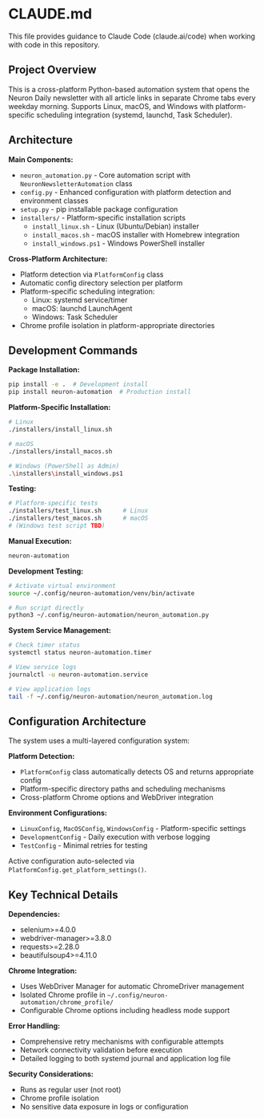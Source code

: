 # CLAUDE.md

This file provides guidance to Claude Code (claude.ai/code) when working with code in this repository.

## Project Overview

This is a cross-platform Python-based automation system that opens the Neuron Daily newsletter with all article links in separate Chrome tabs every weekday morning. Supports Linux, macOS, and Windows with platform-specific scheduling integration (systemd, launchd, Task Scheduler).

## Architecture

**Main Components:**
- `neuron_automation.py` - Core automation script with `NeuronNewsletterAutomation` class
- `config.py` - Enhanced configuration with platform detection and environment classes
- `setup.py` - pip installable package configuration
- `installers/` - Platform-specific installation scripts
  - `install_linux.sh` - Linux (Ubuntu/Debian) installer
  - `install_macos.sh` - macOS installer with Homebrew integration
  - `install_windows.ps1` - Windows PowerShell installer

**Cross-Platform Architecture:**
- Platform detection via `PlatformConfig` class
- Automatic config directory selection per platform
- Platform-specific scheduling integration:
  - Linux: systemd service/timer
  - macOS: launchd LaunchAgent
  - Windows: Task Scheduler
- Chrome profile isolation in platform-appropriate directories

## Development Commands

**Package Installation:**
```bash
pip install -e .  # Development install
pip install neuron-automation  # Production install
```

**Platform-Specific Installation:**
```bash
# Linux
./installers/install_linux.sh

# macOS  
./installers/install_macos.sh

# Windows (PowerShell as Admin)
.\installers\install_windows.ps1
```

**Testing:**
```bash
# Platform-specific tests
./installers/test_linux.sh      # Linux
./installers/test_macos.sh      # macOS
# (Windows test script TBD)
```

**Manual Execution:**
```bash
neuron-automation
```

**Development Testing:**
```bash
# Activate virtual environment
source ~/.config/neuron-automation/venv/bin/activate

# Run script directly
python3 ~/.config/neuron-automation/neuron_automation.py
```

**System Service Management:**
```bash
# Check timer status
systemctl status neuron-automation.timer

# View service logs
journalctl -u neuron-automation.service

# View application logs
tail -f ~/.config/neuron-automation/neuron_automation.log
```

## Configuration Architecture

The system uses a multi-layered configuration system:

**Platform Detection:**
- `PlatformConfig` class automatically detects OS and returns appropriate config
- Platform-specific directory paths and scheduling mechanisms
- Cross-platform Chrome options and WebDriver integration

**Environment Configurations:**
- `LinuxConfig`, `MacOSConfig`, `WindowsConfig` - Platform-specific settings
- `DevelopmentConfig` - Daily execution with verbose logging  
- `TestConfig` - Minimal retries for testing

Active configuration auto-selected via `PlatformConfig.get_platform_settings()`.

## Key Technical Details

**Dependencies:**
- selenium>=4.0.0
- webdriver-manager>=3.8.0  
- requests>=2.28.0
- beautifulsoup4>=4.11.0

**Chrome Integration:**
- Uses WebDriver Manager for automatic ChromeDriver management
- Isolated Chrome profile in `~/.config/neuron-automation/chrome_profile/`
- Configurable Chrome options including headless mode support

**Error Handling:**
- Comprehensive retry mechanisms with configurable attempts
- Network connectivity validation before execution
- Detailed logging to both systemd journal and application log file

**Security Considerations:**
- Runs as regular user (not root)
- Chrome profile isolation
- No sensitive data exposure in logs or configuration